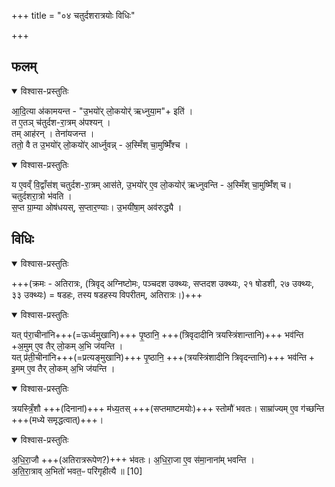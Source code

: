 +++
title = "०४ चतुर्दशरात्रयोः विधिः"

+++
## फलम्

<details open><summary>विश्वास-प्रस्तुतिः</summary>

आ॒दि॒त्या अ॑कामयन्त -
"उ॒भयो॑र् लो॒कयोर्॑ ऋध्नुया॒म"+ इति॑ ।  
त ए॒तञ् च॑तुर्दश-रा॒त्रम् अ॑पश्यन् ।  
तम् आह॑रन् । तेना॑यजन्त ।  
ततो॒ वै त उ॒भयो॑र् लो॒कयो॑र् आर्ध्नुवन्न् - अ॒स्मिँश् चा॒मुष्मिँ॑श्च ।  
</details>



<details open><summary>विश्वास-प्रस्तुतिः</summary>

य ए॒वव्ँ वि॒द्वाँस॑श् चतुर्दश-रा॒त्रम् आस॑ते,
उ॒भयो॑र् ए॒व लो॒कयोर्॑ ऋध्नुवन्ति - अ॒स्मिँश् चा॒मुष्मिँ॑श् च।  
चतुर्दशरा॒त्रो भ॑वति ।  
स॒प्त ग्रा॒म्या ओष॑धयस्, स॒प्तार॒ण्याः। उ॒भयी॑षा॒म् अव॑रुद्ध्यै ।
</details>



## विधिः

<details open><summary>विश्वास-प्रस्तुतिः</summary>

+++(क्रमः - अतिरात्रः, (त्रिवृद् अग्निष्टोमः, पञ्चदश उक्थ्यः, सप्तदश उक्थ्यः, २१ षोडशी, २७ उक्थ्यः, ३३ उक्थ्यः) = षडहः, तस्य षडहस्य विपरीतम्, अतिरात्रः।)+++
</details>



<details open><summary>विश्वास-प्रस्तुतिः</summary>

यत् प॑रा॒चीना॑नि+++(=ऊर्ध्वमुखानि)+++ पृ॒ष्ठानि॒ +++(त्रिवृदादीनि त्रयस्त्रिंशान्तानि)+++ भव॑न्ति +अ॒मुम् ए॒व तैर् लो॒कम् अ॒भि ज॑यन्ति ।  
यत् प्र॑ती॒चीना॑नि+++(=प्रत्यङ्मुखानि)+++ पृ॒ष्ठानि॒ +++(त्रयस्त्रिंशादीनि त्रिवृदन्तानि)+++ भव॑न्ति + इ॒मम् ए॒व तैर् लो॒कम् अ॒भि ज॑यन्ति ।
</details>



<details open><summary>विश्वास-प्रस्तुतिः</summary>

त्रयस्त्रिँ॒शौ +++(दिनानां)+++ म॑ध्य॒तस् +++(सप्तमाष्टमयोः)+++ स्तोमौ॑ भवतः।
साम्रा॑ज्यम् ए॒व ग॑च्छन्ति +++(मध्ये समृद्धत्वात्)+++।  
</details>



<details open><summary>विश्वास-प्रस्तुतिः</summary>

अ॒धि॒रा॒जौ +++(अतिरात्ररूपेण?)+++  भ॑वतः। अ॒धि॒रा॒जा ए॒व स॑मा॒नाना॑म् भवन्ति ।  
अ॒ति॒रा॒त्राव् अ॒भितो॑ भवत॒ᳶ परि॑गृहीत्यै ॥ [10]
</details>




